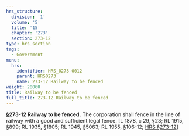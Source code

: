```yaml
---
hrs_structure:
  division: '1'
  volume: '5'
  title: '15'
  chapter: '273'
  section: 273-12
type: hrs_section
tags:
  - Government
menu:
  hrs:
    identifier: HRS_0273-0012
    parent: HRS0273
    name: 273-12 Railway to be fenced
weight: 28060
title: Railway to be fenced
full_title: 273-12 Railway to be fenced
---
```

**§273-12 Railway to be fenced.** The corporation shall fence in the line of railway with a good and sufficient legal fence. [L 1878, c 29, §23; RL 1915, §899; RL 1935, §1805; RL 1945, §5063; RL 1955, §106-12; [HRS §273-12](/title-15/chapter-273/section-273-12/)]